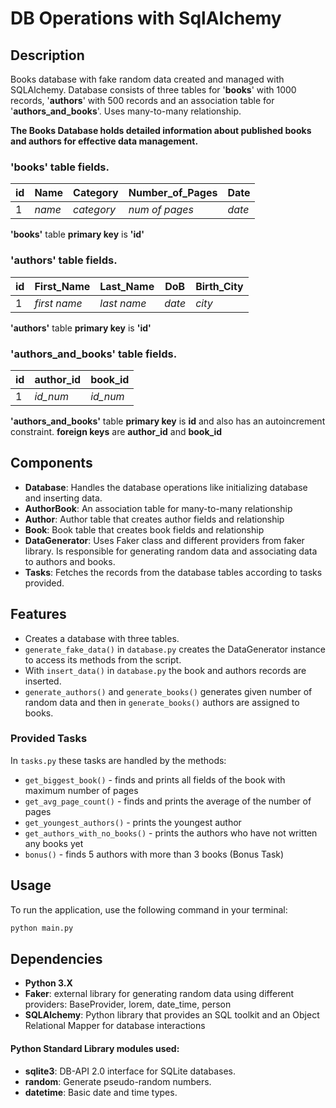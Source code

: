 # DB Operations with SqlAlchemy

## Description
Books database with fake random data created and managed with SQLAlchemy.
Database consists of three tables for '**books**' with 1000 records, '**authors**' with 500 records
and an association table for '**authors_and_books**'. Uses many-to-many relationship.

**The Books Database holds detailed information about published books and authors for effective data management.** 
### **'books' table fields.**

| id | Name   | Category   | Number_of_Pages | Date   |
|----|--------|------------|-----------------|--------|
| 1  | _name_ | _category_ |  _num of pages_ | _date_ |

**'books'** table **primary key** is **'id'** 

### **'authors' table fields.**
| id | First_Name   | Last_Name   | DoB    | Birth_City |
|----|--------------|-------------|--------|------------|
| 1  | _first name_ | _last name_ | _date_ | _city_     |

**'authors'** table **primary key** is **'id'**

### **'authors_and_books' table fields.**
| id | author_id | book_id  |
|----|-----------|----------|
| 1  | _id_num_  | _id_num_ |

**'authors_and_books'** table **primary key** is **id** and also has an autoincrement constraint.
**foreign keys** are **author_id** and **book_id**

## Components
* **Database**: Handles the database operations like initializing database and inserting data. 
* **AuthorBook**: An association table for many-to-many relationship
* **Author**: Author table that creates author fields and relationship
* **Book**: Book table that creates book fields and relationship
* **DataGenerator**: Uses Faker class and different providers from faker library. 
Is responsible for generating random data and associating data to authors and books.
* **Tasks**: Fetches the records from the database tables according to tasks provided.


## **Features** ##
* Creates a database with three tables.
* `generate_fake_data()` in `database.py` creates the DataGenerator instance to access its methods from the script.
* With `insert_data()` in `database.py` the book and authors records are inserted.
* `generate_authors()` and `generate_books()` generates given number of random data and then in 
`generate_books()` authors are assigned to books.

### Provided Tasks
In `tasks.py` these tasks are handled by the methods:
* `get_biggest_book()` - finds and prints all fields of the book with maximum number of pages
* `get_avg_page_count()` - finds and prints the average of the number of pages
* `get_youngest_authors()` - prints the youngest author
* `get_authors_with_no_books()` - prints the authors who have not written any books yet
* `bonus()` - finds 5 authors with more than 3 books (Bonus Task)


## Usage

To run the application, use the following command in your terminal:
```bash
python main.py
```

## Dependencies
* **Python 3.X**
* **Faker**: external library for generating random data using different providers: BaseProvider, lorem, date_time, person
* **SQLAlchemy**: Python library that provides an SQL toolkit and an Object Relational Mapper for database interactions

#### Python Standard Library modules used:
* **sqlite3**: DB-API 2.0 interface for SQLite databases.
* **random**: Generate pseudo-random numbers.
* **datetime**: Basic date and time types.

